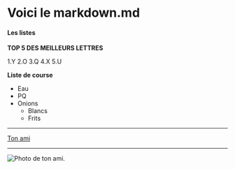 # Voici le markdown.md

#### Les listes

**TOP 5 DES MEILLEURS LETTRES**

1.Y
2.O
3.Q
4.X
5.U

**Liste de course**
- Eau
- PQ
- Onions
	- Blancs
	- Frits 

________________________________

[Ton ami](www.google.com)
________________________________

![Photo de ton ami.](cdn.pixabay/photo/2016/0825/01/29/google-1618540_960_720.jpg)


